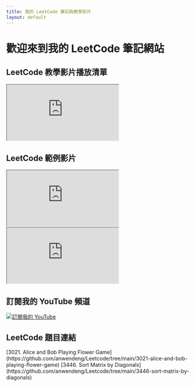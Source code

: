 ```yaml
---
title: 我的 LeetCode 筆記與教學影片
layout: default
---
```


# 歡迎來到我的 LeetCode 筆記網站

## LeetCode 教學影片播放清單
<div class="video-grid">
<div class="video-container">
<iframe src="https://www.youtube.com/embed/videoseries?list=PLYRlUBnWnd5IdDHk2BjqXwesydU17z_xk"
        title="YouTube playlist player"
        allow="accelerometer; autoplay; clipboard-write; encrypted-media; gyroscope; picture-in-picture"
        allowfullscreen>
</iframe>
</div>
</div>

## LeetCode 範例影片
<div class="video-grid">
<div class="video-container">
<iframe src="https://www.youtube.com/embed/0TLqEanwcV0?si=qcvVXv3YtIfEj1SV"
        title="範例影片"
        allow="accelerometer; autoplay; clipboard-write; encrypted-media; gyroscope; picture-in-picture"
        allowfullscreen>
</iframe>
</div>
<!-- 可以再加多個影片 -->
<div class="video-container">
<iframe src="https://www.youtube.com/embed/你的第二影片ID"
        title="範例影片2"
        allowfullscreen>
</iframe>
</div>
</div>

## 訂閱我的 YouTube 頻道
<a href="https://www.youtube.com/@anwendeng" target="_blank">
    <img src="https://img.shields.io/badge/YouTube-訂閱紅色?style=for-the-badge&logo=youtube" alt="訂閱我的 YouTube">
</a>

## LeetCode 題目連結
<div class="link-list">
[3021. Alice and Bob Playing Flower Game](https://github.com/anwendeng/Leetcode/tree/main/3021-alice-and-bob-playing-flower-game)  
[3446. Sort Matrix by Diagonals](https://github.com/anwendeng/Leetcode/tree/main/3446-sort-matrix-by-diagonals)
</div>


